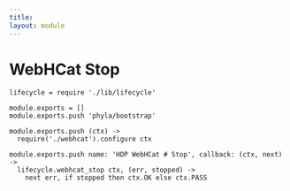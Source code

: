 ```yaml
---
title: 
layout: module
---
```


# WebHCat Stop

    lifecycle = require './lib/lifecycle'

    module.exports = []
    module.exports.push 'phyla/bootstrap'

    module.exports.push (ctx) ->
      require('./webhcat').configure ctx

    module.exports.push name: 'HDP WebHCat # Stop', callback: (ctx, next) ->
      lifecycle.webhcat_stop ctx, (err, stopped) ->
        next err, if stopped then ctx.OK else ctx.PASS
